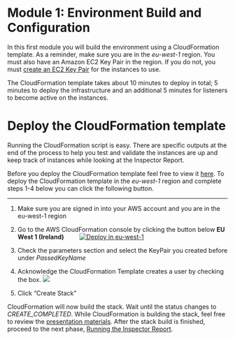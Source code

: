 Module 1: Environment Build and Configuration
=============================================

In this first module you will build the environment using a CloudFormation template. As a reminder, make sure you are in the *eu-west-1* region. You must also have an Amazon EC2 Key Pair in the region. If you do not, you must [create an EC2 Key Pair](<https://docs.aws.amazon.com/AWSEC2/latest/UserGuide/ec2-key-pairs.html#having-ec2-create-your-key-pair>) for the instances to use.

The CloudFormation template takes about 10 minutes to deploy in total; 5 minutes to deploy the infrastructure and an additional 5 minutes for listeners to become active on the instances.

Deploy the CloudFormation template
==================================

Running the CloudFormation script is easy. There are specific outputs at the end of the process to help you test and validate the instances are up and keep track of instances while looking at the Inspector Report.

Before you deploy the CloudFormation template feel free to view it [here](./assets/EnvironmentBuild.json). To deploy the CloudFormation template in the *eu-west-1* region and complete steps 1-4 below you can click the following button.

---

<!-- If you choose to use a region different than *us-east-1*, start with step 1. -->

1.  Make sure you are signed in into your AWS account and you are in the eu-west-1 region

2.  Go to the AWS CloudFormation console by clicking the button below **EU West 1 (Ireland)** &nbsp; &nbsp; &nbsp; &nbsp;
<a href="https://console.aws.amazon.com/cloudformation/home?region=eu-west-1#/stacks/create/review?stackName=network-reachability-workshop&templateURL=https://networking-workshop-inspector.s3.eu-central-1.amazonaws.com/assets/EnvironmentBuild.json&param_AvailabilityZone1=eu-west-1a&param_AvailabilityZone2=eu-west-1b&param_LatestLinuxAmiId=/aws/service/ami-amazon-linux-latest/amzn2-ami-hvm-x86_64-gp2" target="_blank">![Deploy in eu-west-1](./images/deploy-to-aws.png)</a>

3. Check the parameters section and select the KeyPair you created before under _PassedKeyName_

8. Acknowledge the CloudFormation Template creates a user by checking the box.
	![](./images/mod1-2-acknowledge.png)

3.  Click “Create Stack”

    <!-- 1.  Select “Upload a Template File” and add the JSON file provided [here](./assets/EnvironmentBuild.json). -->

<!-- 4.  Click Next

5.  Fill out the screen as follows:

    1.  Stack Name: {Whatever name you will remember}

    2.  Availability Zone 1: Pick any availability zone

    3.  Availability Zone 2: Pick any availability zone except the first one you picked

    4.  LatestLinuxAmiID: Leave as default. This is here to get the latest Amazon Linux 2 AMI. The demo has currently been tested on this.

    5.  PassedKeyName: Select the desired key pair.

	!!! info "PassedKeyName Parameter"
		<p style="font-size:16px;">
		Regardless of whether you used the "Deploy to AWS" button or manually uploaded the template, you *must* select an EC2 Key Pair manually.
		If when you click on the PassedKeyName box no drop down appears, that indicates you do not have an EC2 key pair in this region. Please create one and then recreate the stack.
		</p>

	Your window before being filled out should be similar to the following:

	![](./images/mod1-1-create-stack.png)

6.  Click “Next”

7.  Click “Next” on the following screen.

8.  **Acknowledge the CloudFormation Template creates a user by checking the box.**

    1.  **People miss this step all the time**

	![](./images/mod1-2-acknowledge.png) -->

<!-- 9.  Click “Create Stack” -->

CloudFormation will now build the stack.  Wait until the status changes to _CREATE_COMPLETED_. While CloudFormation is building the stack, feel free to review the [presentation materials](presentation-notes.md). After the stack build is finished, proceed to the next phase, [Running the Inspector Report](02-running-inspector.md).